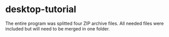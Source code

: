 # desktop-tutorial
The entire program was splitted four ZIP archive files. All needed files were included but will need to be merged in one folder.

#
